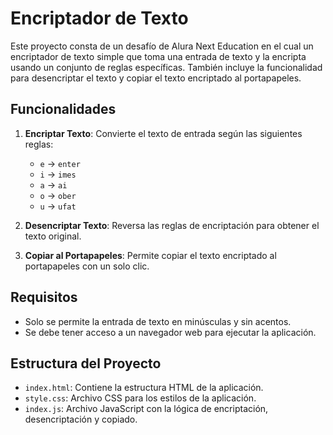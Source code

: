 # Encriptador de Texto

Este proyecto consta de un desafío de Alura Next Education en el cual un encriptador de texto simple que toma una entrada de texto y la encripta usando un conjunto de reglas específicas. También incluye la funcionalidad para desencriptar el texto y copiar el texto encriptado al portapapeles.

## Funcionalidades

1. **Encriptar Texto**: Convierte el texto de entrada según las siguientes reglas:
    - `e` -> `enter`
    - `i` -> `imes`
    - `a` -> `ai`
    - `o` -> `ober`
    - `u` -> `ufat`

2. **Desencriptar Texto**: Reversa las reglas de encriptación para obtener el texto original.

3. **Copiar al Portapapeles**: Permite copiar el texto encriptado al portapapeles con un solo clic.

## Requisitos

- Solo se permite la entrada de texto en minúsculas y sin acentos.
- Se debe tener acceso a un navegador web para ejecutar la aplicación.

## Estructura del Proyecto

- `index.html`: Contiene la estructura HTML de la aplicación.
- `style.css`: Archivo CSS para los estilos de la aplicación.
- `index.js`: Archivo JavaScript con la lógica de encriptación, desencriptación y copiado.



